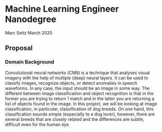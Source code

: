 # Machine Learning Engineer Nanodegree

Marc Seitz
March 2020

## Proposal

### Domain Background
Convolutional neural networks (CNN) is a technique that analyses visual imagery with the help of multiple (deep) neural layers. It can be used to classify images, recognize objects, or detect anomalies in speech waveforms. In any case, the input should be an image in some way. The different between image classification and object recognition is that in the former you are trying to return 1 match and in the latter you are returning a list of objects found in the image. In this project, we will be looking at image classification, in particular, classification of dog breeds. On one hand, this classification sounds simple (especially to a dog lover), however, there are several breeds that are closely related and the differences are subtle, difficult even for the human eye.